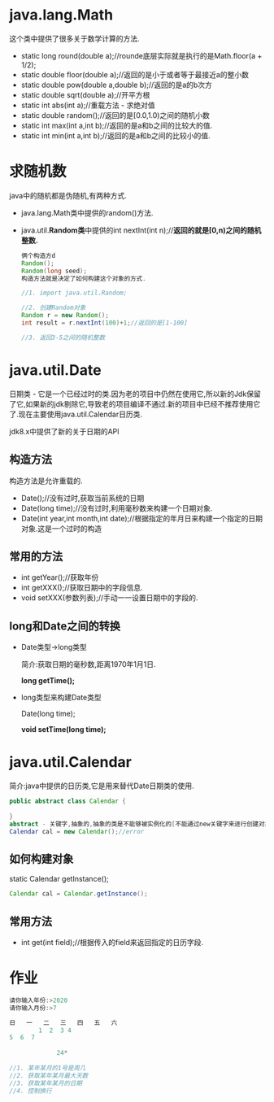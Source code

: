 # java.lang.Math

这个类中提供了很多关于数学计算的方法.

* static long round(double a);//rounde底层实际就是执行的是Math.floor(a + 1/2);
* static double floor(double a);//返回的是小于或者等于最接近a的整小数
* static double pow(double a,double b);//返回的是a的b次方
* static double sqrt(double a);//开平方根
* static int abs(int a);//重载方法 - 求绝对值
* static double random();//返回的是[0.0,1.0)之间的随机小数
* static int max(int a,int b);//返回的是a和b之间的比较大的值.
* static int min(int a,int b);//返回的是a和b之间的比较小的值.



# 求随机数

java中的随机都是伪随机,有两种方式.

* java.lang.Math类中提供的random()方法.

* java.util.**Random类**中提供的int nextInt(int n);//**返回的就是[0,n)之间的随机整数.**

  ~~~java
  俩个构造方d
  Random();
  Random(long seed);
  构造方法就是决定了如何构建这个对象的方式.
  ~~~

  ~~~java
  //1. import java.util.Random;
  
  //2. 创建Random对象
  Random r = new Random();
  int result = r.nextInt(100)+1;//返回的是[1-100]
  
  //3. 返回3-5之间的随机整数
  ~~~



# java.util.Date

日期类 - 它是一个已经过时的类.因为老的项目中仍然在使用它,所以新的Jdk保留了它,如果新的jdk剔除它,导致老的项目编译不通过.新的项目中已经不推荐使用它了.现在主要使用java.util.Calendar日历类.

jdk8.x中提供了新的关于日期的API



## 构造方法

构造方法是允许重载的.

* Date();//没有过时,获取当前系统的日期
* Date(long time);//没有过时,利用毫秒数来构建一个日期对象.
* Date(int year,int month,int date);//根据指定的年月日来构建一个指定的日期对象.这是一个过时的构造



## 常用的方法

* int getYear();//获取年份
* int getXXX();//获取日期中的字段信息.
* void setXXX(参数列表);//手动一一设置日期中的字段的.



## long和Date之间的转换

* Date类型->long类型

  简介:获取日期的毫秒数,距离1970年1月1日.

  **long getTime();**

* long类型来构建Date类型

  Date(long time);

  **void setTime(long time);**



# java.util.Calendar

简介:java中提供的日历类,它是用来替代Date日期类的使用.

~~~java
public abstract class Calendar {
  
}
abstract - 关键字,抽象的,抽象的类是不能够被实例化的[不能通过new关键字来进行创建对象].
Calendar cal = new Calendar();//error
~~~



## 如何构建对象

static Calendar getInstance();

~~~java
Calendar cal = Calendar.getInstance();
~~~



## 常用方法

* int get(int field);//根据传入的field来返回指定的日历字段.



# 作业

~~~java
请你输入年份:>2020
请你输入月份:>7

日	一	二	三	四	五	六
        1  2  3 4
5  6  7
  
             24*
  
//1. 某年某月的1号是周几
//2. 获取某年某月最大天数
//3. 获取某年某月的日期
//4. 控制换行
~~~















































































































